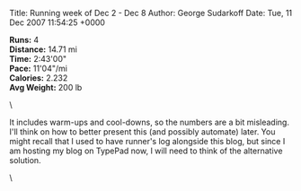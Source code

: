 Title: Running week of Dec 2 - Dec 8
Author: George Sudarkoff
Date: Tue, 11 Dec 2007 11:54:25 +0000

**Runs:** 4\
**Distance:** 14.71 mi\
**Time:** 2:43'00"\
**Pace:** 11'04"/mi\
**Calories:** 2.232\
**Avg Weight:** 200 lb

\

It includes warm-ups and cool-downs, so the numbers are a bit
misleading. I'll think on how to better present this (and possibly
automate) later. You might recall that I used to have runner's log
alongside this blog, but since I am hosting my blog on TypePad now, I
will need to think of the alternative solution.

\

